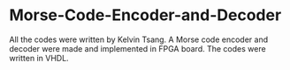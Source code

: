 # Morse-Code-Encoder-and-Decoder
All the codes were written by Kelvin Tsang. A Morse code encoder and decoder were made and implemented in FPGA board. The codes were written in VHDL.
